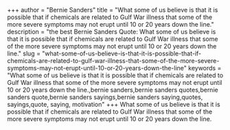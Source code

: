 +++
author = "Bernie Sanders"
title = "What some of us believe is that it is possible that if chemicals are related to Gulf War illness that some of the more severe symptoms may not erupt until 10 or 20 years down the line."
description = "the best Bernie Sanders Quote: What some of us believe is that it is possible that if chemicals are related to Gulf War illness that some of the more severe symptoms may not erupt until 10 or 20 years down the line."
slug = "what-some-of-us-believe-is-that-it-is-possible-that-if-chemicals-are-related-to-gulf-war-illness-that-some-of-the-more-severe-symptoms-may-not-erupt-until-10-or-20-years-down-the-line"
keywords = "What some of us believe is that it is possible that if chemicals are related to Gulf War illness that some of the more severe symptoms may not erupt until 10 or 20 years down the line.,bernie sanders,bernie sanders quotes,bernie sanders quote,bernie sanders sayings,bernie sanders saying,quotes, sayings,quote, saying, motivation"
+++
What some of us believe is that it is possible that if chemicals are related to Gulf War illness that some of the more severe symptoms may not erupt until 10 or 20 years down the line.
